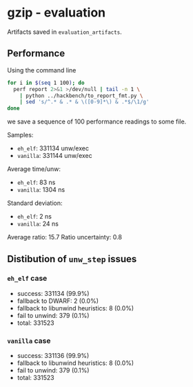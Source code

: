# gzip - evaluation

Artifacts saved in `evaluation_artifacts`.

## Performance

Using the command line

```bash
for i in $(seq 1 100); do
  perf report 2>&1 >/dev/null | tail -n 1 \
    | python ../hackbench/to_report_fmt.py \
    | sed 's/^.* & .* & \([0-9]*\) & .*$/\1/g'
done
```

we save a sequence of 100 performance readings to some file.

Samples:
* `eh_elf`:  331134 unw/exec
* `vanilla`: 331144 unw/exec

Average time/unw:
* `eh_elf`:    83 ns
* `vanilla`: 1304 ns

Standard deviation:
* `eh_elf`:   2 ns
* `vanilla`: 24 ns

Average ratio: 15.7
Ratio uncertainty: 0.8

## Distibution of `unw_step` issues

### `eh_elf` case

* success:                              331134 (99.9%)
* fallback to DWARF:                         2  (0.0%)
* fallback to libunwind heuristics:          8  (0.0%)
* fail to unwind:                          379  (0.1%)
* total:                                331523

### `vanilla` case

* success:                              331136 (99.9%)
* fallback to libunwind heuristics:          8  (0.0%)
* fail to unwind:                          379  (0.1%)
* total:                                331523
